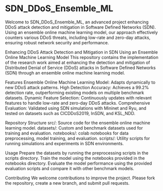 # SDN_DDoS_Ensemble_ML
Welcome to SDN_DDoS_Ensemble_ML, an advanced project enhancing DDoS attack detection and mitigation in Software Defined Networks (SDN). Using an ensemble online machine learning model, our approach effectively counters various DDoS threats, including low-rate and zero-day attacks, ensuring robust network security and performance.

Enhancing DDoS Attack Detection and Mitigation in SDN Using an Ensemble Online Machine Learning Model
This repository contains the implementation of the research work aimed at enhancing the detection and mitigation of Distributed Denial of Service (DDoS) attacks in Software Defined Networks (SDN) through an ensemble online machine learning model.

Features
Ensemble Online Machine Learning Model: Adapts dynamically to new DDoS attack patterns.
High Detection Accuracy: Achieves a 99.2% detection rate, outperforming existing models on multiple benchmark datasets.
Dynamic Feature Selection: Continuously updates with relevant features to handle low-rate and zero-day DDoS attacks.
Comprehensive Evaluation: Validated using SDN simulations with Mininet and Ryu, and tested on datasets such as CICDDoS2019, InSDN, and KSL_NDD.

Repository Structure
src/: Source code for the ensemble online machine learning model.
datasets/: Custom and benchmark datasets used for training and evaluation.
notebooks/: colab notebooks for data preprocessing, model training, and evaluation.
scripts/: Utility scripts for running simulations and experiments in SDN environments.

Usage
Prepare the datasets by running the preprocessing scripts in the scripts directory.
Train the model using the notebooks provided in the notebooks directory.
Evaluate the model performance using the provided evaluation scripts and compare it with other benchmark models.

Contributing
We welcome contributions to improve the project. Please fork the repository, create a new branch, and submit pull requests.
